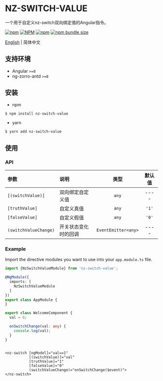 # NZ-SWITCH-VALUE

一个用于自定义nz-switch双向绑定值的Angular指令。

[![npm](https://img.shields.io/npm/dm/nz-switch-value)](https://www.npmjs.com/package/nz-switch-value)
[![NPM](https://img.shields.io/npm/l/nz-switch-value)](https://github.com/chaimzhang/ng-lib/blob/main/LICENSE)
[![npm](https://img.shields.io/npm/v/nz-switch-value)](https://www.npmjs.com/package/nz-switch-value)
[![npm bundle size](https://img.shields.io/bundlephobia/minzip/nz-switch-value)](https://www.npmjs.com/package/nz-switch-value)

[English](README.md) | 简体中文

## 支持环境

* Angular `>=8`
* ng-zorro-antd `>=8`

## 安装

- npm

```bash
$ npm install nz-switch-value
```

- yarn

```bash
$ yarn add nz-switch-value
```

## 使用

### API

|  参数   | 说明  | 类型 | 默认值 |
|  :----  | :----  | :----:  | :----:  |
| `[(switchValue)]`  | 双向绑定自定义值 | `any` | ----  |
| `[truthValue]`  |  自定义真值 | `any` | `'1'`  |
| `[falseValue]`  |  自定义假值 | `any` | `'0'`  |
| `(switchValueChange)`  | 开关状态变化时的回调 | `EventEmitter<any>`  | ----  |

### Example

Import the directive modules you want to use into your `app.module.ts` file.

```ts
import {NzSwitchValueModule} from 'nz-switch-value';

@NgModule({
  imports: [
    NzSwitchValueModule
  ]
})
export class AppModule {
}

```

```ts
export class WelcomeComponent {
  val = 0;

  onSwitchChange(val: any) {
    console.log(val);
  }
}
```

```angular2html

<nz-switch [ngModel]="val==1"
           [(switchValue)]="val"
           [truthValue]="1"
           [falseValue]="0"
           (switchValueChange)="onSwitchChange($event)">
</nz-switch>
```
